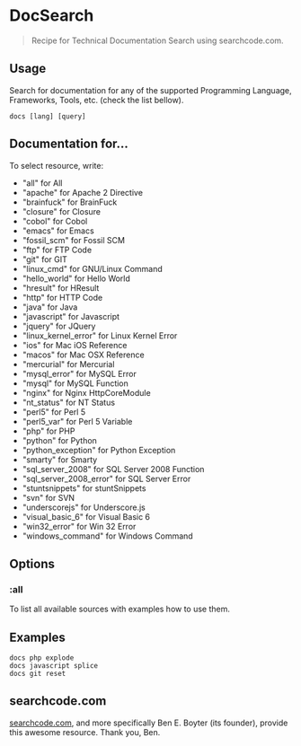 # DocSearch

> Recipe for Technical Documentation Search using searchcode.com.

## Usage

Search for documentation for any of the supported Programming Language, Frameworks, Tools, etc. (check the list bellow).

```
docs [lang] [query]
```

## Documentation for...

To select resource, write:

 - "all" for All
 - "apache" for Apache 2 Directive
 - "brainfuck" for BrainFuck
 - "closure" for Closure
 - "cobol" for Cobol
 - "emacs" for Emacs
 - "fossil_scm" for Fossil SCM
 - "ftp" for FTP Code
 - "git" for GIT
 - "linux_cmd" for GNU/Linux Command
 - "hello_world" for Hello World
 - "hresult" for HResult
 - "http" for HTTP Code
 - "java" for Java
 - "javascript" for Javascript
 - "jquery" for JQuery
 - "linux_kernel_error" for Linux Kernel Error
 - "ios" for Mac iOS Reference
 - "macos" for Mac OSX Reference
 - "mercurial" for Mercurial
 - "mysql_error" for MySQL Error
 - "mysql" for MySQL Function
 - "nginx" for Nginx HttpCoreModule
 - "nt_status" for NT Status
 - "perl5" for Perl 5
 - "perl5_var" for Perl 5 Variable
 - "php" for PHP
 - "python" for Python
 - "python_exception" for Python Exception
 - "smarty" for Smarty
 - "sql_server_2008" for SQL Server 2008 Function
 - "sql_server_2008_error" for SQL Server Error
 - "stuntsnippets" for stuntSnippets
 - "svn" for SVN
 - "underscorejs" for Underscore.js
 - "visual_basic_6" for Visual Basic 6
 - "win32_error" for Win 32 Error
 - "windows_command" for Windows Command

## Options

### :all

To list all available sources with examples how to use them.

## Examples

```
docs php explode
docs javascript splice
docs git reset
```

## searchcode.com

[searchcode.com](https://searchcode.com), and more specifically Ben E. Boyter (its founder), provide this awesome resource. Thank you, Ben.